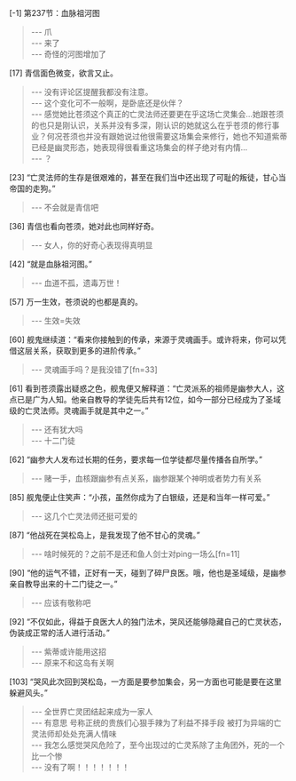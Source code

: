 
[-1] 第237节：血脉祖河图
>--- 爪<br>
>--- 来了<br>
>--- 奇怪的河图增加了<br>

[17] 青信面色微变，欲言又止。
>--- 没有评论区提醒我都没有注意。<br>
>--- 这个变化可不一般啊，是卧底还是伙伴？<br>
>--- 感觉她比苍须这个真正的亡灵法师还要更在乎这场亡灵集会...她跟苍须的也只是刚认识，关系并没有多深，刚认识的她就这么在乎苍须的修行事业？何况苍须也并没有跟她说过他很需要这场集会来修行，她也不知道紫蒂已经是幽灵形态，她表现得很看重这场集会的样子绝对有内情...<br>
>--- ？<br>

[23] “亡灵法师的生存是很艰难的，甚至在我们当中还出现了可耻的叛徒，甘心当帝国的走狗。”
>--- 不会就是青信吧<br>

[36] 青信也看向苍须，她对此也同样好奇。
>--- 女人，你的好奇心表现得真明显<br>

[42] “就是血脉祖河图。”
>--- 血道不孤，遗毒万世！<br>

[57] 万一生效，苍须说的也都是真的。
>--- 生效=失效<br>

[60] 舰鬼继续道：“看来你接触到的传承，来源于灵魂画手。或许将来，你可以凭借这层关系，获取到更多的进阶传承。”
>--- 灵魂画手吗？是我没错了[fn=33]<br>

[61] 看到苍须露出疑惑之色，舰鬼便又解释道：“亡灵派系的祖师是幽参大人，这点已是广为人知。他亲自教导的学徒先后共有12位，如今一部分已经成为了圣域级的亡灵法师。灵魂画手就是其中之一。”
>--- 还有犹大吗<br>
>--- 十二门徒<br>

[62] “幽参大人发布过长期的任务，要求每一位学徒都尽量传播各自所学。”
>--- 赌一手，血核跟幽参有点关系，幽参跟某个神明或者势力有关系<br>

[85] 舰鬼便止住笑声：“小孩，虽然你成为了白银级，还是和当年一样可爱。”
>--- 这几个亡灵法师还挺可爱的<br>

[87] “他战死在哭松岛上，是我发现了他不甘心的灵魂。”
>--- 啥时候死的？之前不是还和鱼人剑士对ping一场么[fn=11]<br>

[90] “他的运气不错，正好有一天，碰到了碎尸良医。哦，他也是圣域级，是幽参亲自教导出来的十二门徒之一。”
>--- 应该有敬称吧<br>

[92] “不仅如此，得益于良医大人的独门法术，哭风还能够隐藏自己的亡灵状态，伪装成正常的活人进行活动。”
>--- 紫蒂或许能用这招<br>
>--- 原来不和这岛有关啊<br>

[103] “哭风此次回到哭松岛，一方面是要参加集会，另一方面也可能是要在这里躲避风头。”
>--- 全世界亡灵团结起来成为一家人<br>
>--- 有意思 号称正统的贵族们心狠手辣为了利益不择手段 被打为异端的亡灵法师却处处充满人情味<br>
>--- 我怎么感觉哭风危险了，至今出现过的亡灵系除了主角团外，死的一个比一个惨<br>
>--- 没有了啊！！！！！！！<br>
